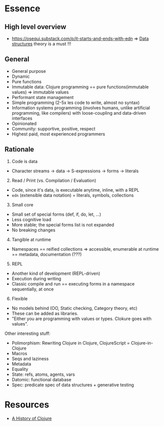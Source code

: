 # Essence

## High level overview

- https://osequi.substack.com/p/it-starts-and-ends-with-edn
  => [Data structures](/DATA-STRUCTURES) theory is a must !!!

## General

- General purpose
- Dynamic
- Pure functions
- Immutable data: Clojure programming == pure functions(immutable values) => immutable values
- Performant state management
- Simple programming (2-5x les code to write, almost no syntax)
- Information systems programming (involves humans, unlike artificial programming, like compilers) with loose-coupling and data-driven interfaces
- Opinionated
- Community: supportive, positive, respect
- Highest paid, most experienced programmers

## Rationale

1. Code is data

- Character streams -> data -> S-expressions -> forms -> literals

2. Read / Print (vs. Compilation / Evaluation)

- Code, since it's data, is executable anytime, inline, with a REPL
- `edn` (extensible data notation) = literals, symbols, collections

3. Small core

- Small set of special forms (def, if, do, let, ...)
- Less cognitive load
- More stable; the special forms list is not expanded
- No breaking changes

4. Tangible at runtime

- Namespaces == reified collections => accessible, enumerable at runtime == metadata, documentation (???)

5. REPL

- Another kind of development (REPL-driven)
- Execution during writing
- Classic compile and run == executing forms in a namespace sequentially, at once

6. Flexible

- No models behind (OO, Static checking, Category theory, etc)
- These can be added as libraries.
- "Either you are programming with values or types. Clokure goes with values".

Other interesting stuff:

- Polimorphism: Rewriting Clojure in Clojure, ClojureScript = Clojure-in-Clojure
- Macros
- Seqs and laziness
- Metadata
- Equality
- State: refs, atoms, agents, vars
- Datomic: functional database
- Spec: predicate spec of data structures + generative testing

# Resources

- [A History of Clojure](https://clojure.org/about/history)
